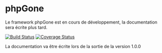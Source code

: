 # phpGone
Le framework phpGone est en cours de développement, la documentation sera écrite plus tard. 

[![Build Status](https://travis-ci.org/beMang/phpgone.svg?branch=master)](https://travis-ci.org/beMang/phpgone)  [![Coverage Status](https://coveralls.io/repos/github/beMang/phpgone/badge.svg?branch=master)](https://coveralls.io/github/beMang/phpgone?branch=master)

La documentation va être écrite lors de la sortie de la version 1.0.0
